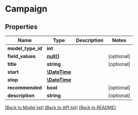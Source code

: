 # Campaign

## Properties
Name | Type | Description | Notes
------------ | ------------- | ------------- | -------------
**model_type_id** | **int** |  | 
**field_values** | [**null[]**](.md) |  | [optional] 
**title** | **string** |  | [optional] 
**start** | [**\DateTime**](\DateTime.md) |  | 
**stop** | [**\DateTime**](\DateTime.md) |  | 
**recommended** | **bool** |  | [optional] 
**description** | **string** |  | [optional] 

[[Back to Model list]](../README.md#documentation-for-models) [[Back to API list]](../README.md#documentation-for-api-endpoints) [[Back to README]](../README.md)


